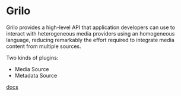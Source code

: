 # Grilo

Grilo provides a high-level API that application developers can use to interact with heterogeneous media providers using an homogeneous language, reducing remarkably the effort required to integrate media content from multiple sources.

Two kinds of plugins:

* Media Source
* Metadata Source

[docs](https://developer.gnome.org/grilo/unstable/ch03.html)